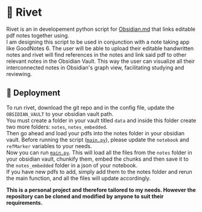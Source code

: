 # :link: Rivet
Rivet is an in developement python script for [Obsidian.md](https://obsidian.md) that links editable pdf notes together using.  
I am designing this script to be used in conjunction with a note taking app like GoodNotes 6. The user will be able to upload their editable handwritten notes and rivet will find references in the notes and link said pdf to other relevant notes in the Obsidian Vault. This way the user can visualize all their interconnected notes in Obsidian's graph view, facilitating studying and reviewing.  

## :rocket: Deployment
To run rivet, download the git repo and in the config file, update the `OBSIDIAN_VAULT` to your obsidian vault path.  
You must create a folder in your vault titled `data` and inside this folder create two more folders: `notes`, `notes_embedded`.  
Then go ahead and load your pdfs into the notes folder in your obsidian vault. Before running the script ([`main.py`](./src/main.py)), please update the `notebook` and `refMarker` variables to your needs.  
Now you can run [`main.py`](./src/main.py). This will load all the files from the `notes` folder in your obsidian vault, chunkify them, embed the chunks and then save it to the `notes_embedded` folder in a json of your notebook.  
If you have new pdfs to add, simply add them to the notes folder and rerun the main function, and all the files will update accordingly. 

**This is a personal project and therefore tailored to my needs. However the repository can be cloned and modified by anyone to suit their requirements.**

